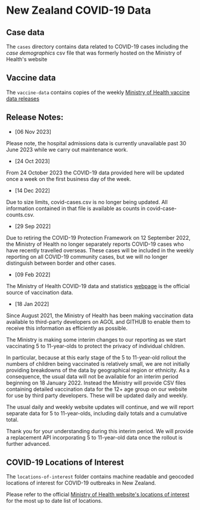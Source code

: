 # New Zealand COVID-19 Data

## Case data

The `cases` directory contains data related to COVID-19 cases including the _case demographics_ csv file that was formerly hosted on the Ministry of Health's website

## Vaccine data

The `vaccine-data` contains copies of the weekly [Ministry of Health vaccine data releases](https://www.health.govt.nz/our-work/diseases-and-conditions/covid-19-novel-coronavirus/covid-19-data-and-statistics/covid-19-vaccine-data)

## Release Notes:

- [06 Nov 2023]

Please note, the hospital admissions data is currently unavailable past 30 June 2023 while we carry out maintenance work.

- [24 Oct 2023]

From 24 October 2023 the COVID-19 data provided here will be updated once a week on the first business day of the week.

- [14 Dec 2022]

Due to size limits, covid-cases.csv is no longer being updated. All information contained in that file is available as counts in covid-case-counts.csv.

- [29 Sep 2022]

Due to retiring the COVID-19 Protection Framework on 12 September 2022, the Ministry of Health no longer separately reports COVID-19 cases who have recently travelled overseas. These cases will be included in the weekly reporting on all COVID-19 community cases, but we will no longer distinguish between border and other cases.

- [09 Feb 2022]

The Ministry of Health COVID-19 data and statistics [webpage](https://www.health.govt.nz/our-work/diseases-and-conditions/covid-19-novel-coronavirus/covid-19-data-and-statistics) is the official source of vaccination data. 

- [18 Jan 2022]

Since August 2021, the Ministry of Health has been making vaccination data available to third-party developers on AGOL and GITHUB to enable them to receive this information as efficiently as possible.

The Ministry is making some interim changes to our reporting as we start vaccinating 5 to 11-year-olds to protect the privacy of individual children.

In particular, because at this early stage of the 5 to 11-year-old rollout the numbers of children being vaccinated is relatively small, we are not initially providing breakdowns of the data by geographical region or ethnicity.
As a consequence, the usual data will not be available for an interim period beginning on 18 January 2022.
Instead the Ministry will provide CSV files containing detailed vaccination data for the 12+ age group on our website for use by third party developers. These will be updated daily and weekly.

The usual daily and weekly website updates will continue, and we will report separate data for 5 to 11-year-olds, including daily totals and a cumulative total.

Thank you for your understanding during this interim period. We will provide a replacement API incorporating 5 to 11-year-old data once the rollout is further advanced.

## COVID-19 Locations of Interest

The `locations-of-interest` folder contains machine readable and geocoded locations of interest for COVID-19 outbreaks in New Zealand.

Please refer to the official [Ministry of Health website's locations of interest](https://www.health.govt.nz/our-work/diseases-and-conditions/covid-19-novel-coronavirus/covid-19-health-advice-public/contact-tracing-covid-19/covid-19-contact-tracing-locations-interest) for the most up to date list of locations.

